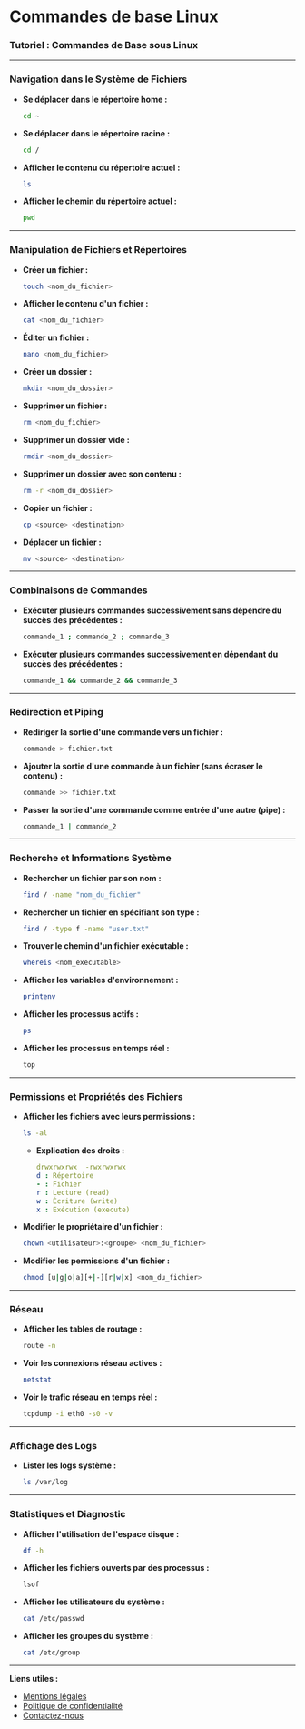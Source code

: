 # Commandes de base Linux

### **Tutoriel : Commandes de Base sous Linux**

***

### **Navigation dans le Système de Fichiers**

*   **Se déplacer dans le répertoire home :**

    ```bash
    cd ~
    ```
*   **Se déplacer dans le répertoire racine :**

    ```bash
    cd /
    ```
*   **Afficher le contenu du répertoire actuel :**

    ```bash
    ls
    ```
*   **Afficher le chemin du répertoire actuel :**

    ```bash
    pwd
    ```

***

### **Manipulation de Fichiers et Répertoires**

*   **Créer un fichier :**

    ```bash
    touch <nom_du_fichier>
    ```
*   **Afficher le contenu d'un fichier :**

    ```bash
    cat <nom_du_fichier>
    ```
*   **Éditer un fichier :**

    ```bash
    nano <nom_du_fichier>
    ```
*   **Créer un dossier :**

    ```bash
    mkdir <nom_du_dossier>
    ```
*   **Supprimer un fichier :**

    ```bash
    rm <nom_du_fichier>
    ```
*   **Supprimer un dossier vide :**

    ```bash
    rmdir <nom_du_dossier>
    ```
*   **Supprimer un dossier avec son contenu :**

    ```bash
    rm -r <nom_du_dossier>
    ```
*   **Copier un fichier :**

    ```bash
    cp <source> <destination>
    ```
*   **Déplacer un fichier :**

    ```bash
    mv <source> <destination>
    ```

***

### **Combinaisons de Commandes**

*   **Exécuter plusieurs commandes successivement sans dépendre du succès des précédentes :**

    ```bash
    commande_1 ; commande_2 ; commande_3
    ```
*   **Exécuter plusieurs commandes successivement en dépendant du succès des précédentes :**

    ```bash
    commande_1 && commande_2 && commande_3
    ```

***

### **Redirection et Piping**

*   **Rediriger la sortie d'une commande vers un fichier :**

    ```bash
    commande > fichier.txt
    ```
*   **Ajouter la sortie d'une commande à un fichier (sans écraser le contenu) :**

    ```bash
    commande >> fichier.txt
    ```
*   **Passer la sortie d'une commande comme entrée d'une autre (pipe) :**

    ```bash
    commande_1 | commande_2
    ```

***

### **Recherche et Informations Système**

*   **Rechercher un fichier par son nom :**

    ```bash
    find / -name "nom_du_fichier"
    ```
*   **Rechercher un fichier en spécifiant son type :**

    ```bash
    find / -type f -name "user.txt"
    ```
*   **Trouver le chemin d'un fichier exécutable :**

    ```bash
    whereis <nom_executable>
    ```
*   **Afficher les variables d'environnement :**

    ```bash
    printenv
    ```
*   **Afficher les processus actifs :**

    ```bash
    ps
    ```
*   **Afficher les processus en temps réel :**

    ```bash
    top
    ```

***

### **Permissions et Propriétés des Fichiers**

*   **Afficher les fichiers avec leurs permissions :**

    ```bash
    ls -al
    ```

    *   **Explication des droits :**

        ```yaml
        drwxrwxrwx  -rwxrwxrwx
        d : Répertoire
        - : Fichier
        r : Lecture (read)
        w : Écriture (write)
        x : Exécution (execute)
        ```
*   **Modifier le propriétaire d'un fichier :**

    ```bash
    chown <utilisateur>:<groupe> <nom_du_fichier>
    ```
*   **Modifier les permissions d'un fichier :**

    ```bash
    chmod [u|g|o|a][+|-][r|w|x] <nom_du_fichier>
    ```

***

### **Réseau**

*   **Afficher les tables de routage :**

    ```bash
    route -n
    ```
*   **Voir les connexions réseau actives :**

    ```bash
    netstat
    ```
*   **Voir le trafic réseau en temps réel :**

    ```bash
    tcpdump -i eth0 -s0 -v
    ```

***

### **Affichage des Logs**

*   **Lister les logs système :**

    ```bash
    ls /var/log
    ```

***

### **Statistiques et Diagnostic**

*   **Afficher l'utilisation de l'espace disque :**

    ```bash
    df -h
    ```
*   **Afficher les fichiers ouverts par des processus :**

    ```bash
    lsof
    ```
*   **Afficher les utilisateurs du système :**

    ```bash
    cat /etc/passwd
    ```
*   **Afficher les groupes du système :**

    ```bash
    cat /etc/group
    ```

***

**Liens utiles :**

* [Mentions légales](https://dika-1.gitbook.io/road-to-hacker/mentions-legales)
* [Politique de confidentialité](https://dika-1.gitbook.io/road-to-hacker/politique-de-confidentialite)
* [Contactez-nous](mailto:dika-road-to-hacker@protonmail.com)
